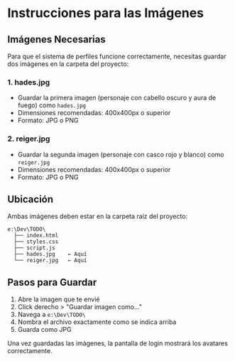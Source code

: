 # Instrucciones para las Imágenes

## Imágenes Necesarias

Para que el sistema de perfiles funcione correctamente, necesitas guardar dos imágenes en la carpeta del proyecto:

### 1. hades.jpg
- Guardar la primera imagen (personaje con cabello oscuro y aura de fuego) como `hades.jpg`
- Dimensiones recomendadas: 400x400px o superior
- Formato: JPG o PNG

### 2. reiger.jpg  
- Guardar la segunda imagen (personaje con casco rojo y blanco) como `reiger.jpg`
- Dimensiones recomendadas: 400x400px o superior
- Formato: JPG o PNG

## Ubicación
Ambas imágenes deben estar en la carpeta raíz del proyecto:
```
e:\Dev\TODO\
  ├── index.html
  ├── styles.css
  ├── script.js
  ├── hades.jpg    ← Aquí
  └── reiger.jpg   ← Aquí
```

## Pasos para Guardar
1. Abre la imagen que te envié
2. Click derecho > "Guardar imagen como..."
3. Navega a `e:\Dev\TODO\`
4. Nombra el archivo exactamente como se indica arriba
5. Guarda como JPG

Una vez guardadas las imágenes, la pantalla de login mostrará los avatares correctamente.
